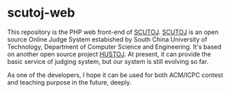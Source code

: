 scutoj-web
==========

This repository is the PHP web front-end of [SCUTOJ][1]. [SCUTOJ][1] is an open source Online Judge System estabished by South China University of Technology, Department of Computer Science and Engineering. It's based on another open source project [HUSTOJ](http://code.google.com/p/hustoj). At present, it can provide the basic service of judging system, but our system is still evolving so far. 

As one of the developers, I hope it can be used for both ACM/ICPC contest and teaching purpose in the future, deeply.


[1]:http://www.scutoj.tk
